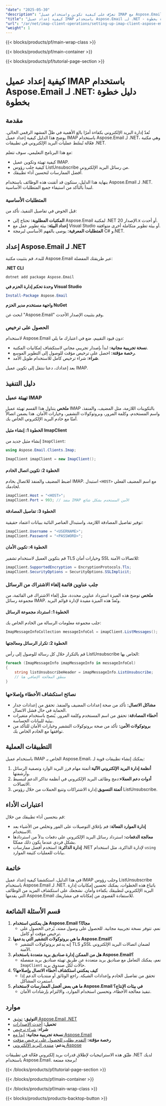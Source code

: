 ```yaml
---
"date": "2025-05-30"
"description": "تعرّف على كيفية تكوين واستخدام عميل IMAP مع Aspose.Email لـ .NET، بما في ذلك جلب رؤوس ListUnsubscribe. مثالي للمطورين الذين يتطلعون إلى دمج وظائف البريد الإلكتروني."
"title": "كيفية إعداد عميل IMAP باستخدام Aspose.Email لـ .NET - دليل خطوة بخطوة"
"url": "/ar/net/imap-client-operations/setting-up-imap-client-aspose-email-net/"
"weight": 1
---
```


{{< blocks/products/pf/main-wrap-class >}}

{{< blocks/products/pf/main-container >}}

{{< blocks/products/pf/tutorial-page-section >}}
# كيفية إعداد عميل IMAP باستخدام Aspose.Email لـ .NET: دليل خطوة بخطوة

## مقدمة

تُعدّ إدارة البريد الإلكتروني بكفاءة أمرًا بالغ الأهمية في ظلّ المشهد الرقمي الحالي. يوضح هذا الدليل كيفية إعداد عميل IMAP باستخدام Aspose.Email لـ .NET، وهي مكتبة فعّالة تُبسّط عمليات البريد الإلكتروني في تطبيقات .NET.

مع هذا البرنامج التعليمي، سوف تتعلم:
- كيفية تهيئة وتكوين عميل IMAP.
- كيفية جلب رؤوس ListUnsubscribe من رسائل البريد الإلكتروني.
- أفضل الممارسات لتحسين أداء تطبيقك.

بنهاية هذا الدليل، ستكون قد أتقنت هذه الوظائف باستخدام Aspose.Email لـ .NET. لنبدأ بالتأكد من استيفاء جميع المتطلبات الأساسية.

### المتطلبات الأساسية

قبل الخوض في تفاصيل التنفيذ، تأكد من:
- **المكتبات المطلوبة:** تحتاج إلى Aspose.Email لمكتبة .NET الإصدار 20.x أو أحدث.
- **إعداد البيئة:** بيئة تطوير عمل مع Visual Studio أو بيئة تطوير متكاملة أخرى متوافقة.
- **المتطلبات المعرفية:** يوصى بالفهم الأساسي لبرمجة C# و.NET.

## إعداد Aspose.Email لـ .NET

للبدء، قم بتثبيت مكتبة Aspose.Email عبر طريقتك المفضلة:

**.NET CLI**

```bash
dotnet add package Aspose.Email
```

**وحدة تحكم إدارة الحزم في Visual Studio**

```powershell
Install-Package Aspose.Email
```

**واجهة مستخدم مدير الحزم NuGet**

ابحث عن "Aspose.Email" وقم بتثبيت الإصدار الأحدث.

### الحصول على ترخيص

لاستخدام Aspose.Email دون قيود التقييم، ضع في اعتبارك ما يلي:
- **نسخة تجريبية مجانية:** ابدأ بإصدار تجريبي مجاني لاستكشاف إمكانيات المكتبة.
- **رخصة مؤقتة:** احصل على ترخيص مؤقت للوصول إلى التطوير الموسع.
- **شراء:** شراء ترخيص كامل للاستخدام طويل الأمد.

بعد إعدادك، دعنا ننتقل إلى تكوين عميل IMAP.

## دليل التنفيذ

### تهيئة عميل IMAP

**ملخص**
يتناول هذا القسم تهيئة عميل IMAP بالتكوينات اللازمة، مثل المضيف، والمنفذ، واسم المستخدم، وكلمة المرور، وبروتوكولات التشفير، وخيارات الأمان. هذا يضمن اتصالاً آمنًا مع خادم البريد الإلكتروني الخاص بك.

#### الخطوة 1: إنشاء مثيل ImapClient

إنشاء مثيل جديد من `ImapClient`:

```csharp
using Aspose.Email.Clients.Imap;

ImapClient imapClient = new ImapClient();
```

#### الخطوة 2: تكوين اتصال الخادم

اضبط المضيف والمنفذ للاتصال بخادم IMAP. استبدل `<HOST>` مع اسم المضيف الفعلي لخادمك.

```csharp
imapClient.Host = "<HOST>";
imapClient.Port = 993; // منفذ IMAP الآمن المستخدم بشكل شائع
```

#### الخطوة 3: تفاصيل المصادقة

توفير تفاصيل المصادقة اللازمة، واستبدال العناصر النائبة ببيانات اعتماد حقيقية:

```csharp
imapClient.Username = "<USERNAME>";
imapClient.Password = "<PASSWORD>";
```

#### الخطوة 4: تكوين الأمان

قم بتكوين العميل لاستخدام تشفير TLS وخيارات أمان SSL للاتصالات الآمنة:

```csharp
imapClient.SupportedEncryption = EncryptionProtocols.Tls;
imapClient.SecurityOptions = SecurityOptions.SSLImplicit;
```

### جلب عناوين قائمة إلغاء الاشتراك من الرسائل

**ملخص**
توضح هذه الميزة استرداد عناوين محددة، مثل إلغاء الاشتراك في القائمة، من مجموعة رسائل IMAP. وتُعدّ هذه الميزة مفيدة لإدارة قوائم البريد.

#### الخطوة 1: استرداد مجموعة الرسائل

جلب مجموعة معلومات الرسالة من الخادم الخاص بك:

```csharp
ImapMessageInfoCollection messageInfoCol = imapClient.ListMessages();
```

#### الخطوة 2: تكرار الرسائل ومعالجتها

قم بالتكرار خلال كل رسالة للوصول إلى رأس ListUnsubscribe الخاص بها:

```csharp
foreach (ImapMessageInfo imapMessageInfo in messageInfoCol)
{
    string listUnsubscribeHeader = imapMessageInfo.ListUnsubscribe;
    // منطق المعالجة الإضافي هنا
}
```

### نصائح استكشاف الأخطاء وإصلاحها
- **مشاكل الاتصال:** تأكد من صحة إعدادات المضيف والمنفذ. تحقق من إعدادات جدار الحماية في حال فشل الاتصال.
- **أخطاء المصادقة:** تحقق من اسم المستخدم وكلمة المرور. يُنصح باستخدام متغيرات بيئية للبيانات الحساسة.
- **بروتوكولات الأمن:** تأكد من صحة بروتوكولات التشفير وخيارات الأمان للتأكد من توافقها مع الخادم الخاص بك.

## التطبيقات العملية
باستخدام عميل IMAP الخاص بـ Aspose.Email، يمكنك إنشاء تطبيقات قوية لـ:
1. **أنظمة إدارة البريد الإلكتروني الآلية**:أتمتة مهام فرز البريد الوارد وتصفية الرسائل وأرشفتها.
2. **أدوات دعم العملاء**:دمج وظائف البريد الإلكتروني في أنظمة تذاكر الدعم لتبسيط الاتصالات.
3. **أتمتة التسويق**:إدارة الاشتراكات وتتبع الحملات من خلال رؤوس ListUnsubscribe.

## اعتبارات الأداء
قم بتحسين أداء تطبيقك من خلال:
- **إدارة الموارد الفعالة:** قم بإغلاق التوصيلات على الفور وتخلص من الأشياء بعد الاستخدام.
- **معالجة الدفعات:** استرداد رسائل البريد الإلكتروني على دفعات بدلاً من استردادها بشكل فردي عندما يكون ذلك ممكنًا.
- **إدارة الذاكرة:** استخدم أفضل ممارسات .NET لإدارة الذاكرة، مثل استخدام `using` بيانات للعمليات كثيفة الموارد.

## خاتمة
في هذا الدليل، استكشفنا كيفية إعداد عميل IMAP وجلب رؤوس ListUnsubscribe باستخدام Aspose.Email لـ .NET. باتباع هذه الخطوات، يمكنك تحسين إمكانيات إدارة البريد الإلكتروني لتطبيقك بكفاءة وأمان. نشجعك على استكشاف المزيد من الوظائف التي يقدمها Aspose.Email للاستفادة القصوى من إمكاناته في مشاريعك.

## قسم الأسئلة الشائعة
1. **هل يمكنني استخدام Aspose.Email مجانًا؟**
   - نعم، تتوفر نسخة تجريبية مجانية. للحصول على وصول ممتد، يُرجى الحصول على ترخيص مؤقت أو كامل.
2. **ما هي بروتوكولات التشفير التي يدعمها Aspose.Email؟**
   - إنه يدعم بروتوكولات التشفير TLS وSSL لضمان اتصالات البريد الإلكتروني الآمنة.
3. **هل من الممكن إدارة صناديق بريد متعددة باستخدام Aspose.Email؟**
   - نعم، يمكنك التعامل مع صناديق بريد متعددة عن طريق تهيئة صناديق بريد منفصلة `ImapClient` حالات لكل صندوق بريد.
4. **كيف يمكنني استكشاف أخطاء الاتصال وإصلاحها؟**
   - تحقق من تفاصيل الخادم وإعدادات الشبكة. راجع الوثائق أو منتديات الدعم إذا استمرت المشاكل.
5. **ما هي بعض أفضل الممارسات لاستخدام Aspose.Email في بيئات الإنتاج؟**
   - تنفيذ معالجة الأخطاء، وتحسين استخدام الموارد، والالتزام بإرشادات الأمان.

## موارد
- **التوثيق:** [توثيق Aspose.Email .NET](https://reference.aspose.com/email/net/)
- **تحميل:** [أحدث الإصدارات](https://releases.aspose.com/email/net/)
- **شراء:** [شراء ترخيص](https://purchase.aspose.com/buy)
- **نسخة تجريبية مجانية:** [ابدأ مع Aspose.Email](https://releases.aspose.com/email/net/)
- **رخصة مؤقتة:** [التقدم بطلب للحصول على ترخيص مؤقت](https://purchase.aspose.com/temporary-license/)
- **يدعم:** [منتدى البريد الإلكتروني Aspose](https://forum.aspose.com/c/email/10)

طبّق هذه الاستراتيجيات لإطلاق قدرات بريد إلكتروني فعّالة في تطبيقات .NET لديك باستخدام Aspose.Email. برمجة ممتعة!

{{< /blocks/products/pf/tutorial-page-section >}}

{{< /blocks/products/pf/main-container >}}

{{< /blocks/products/pf/main-wrap-class >}}

{{< blocks/products/products-backtop-button >}}